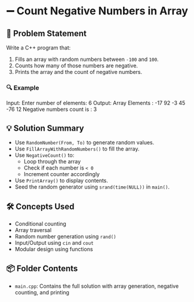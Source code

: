 # ➖ Count Negative Numbers in Array

## 🧩 Problem Statement
Write a C++ program that:
1. Fills an array with random numbers between `-100` and `100`.
2. Counts how many of those numbers are negative.
3. Prints the array and the count of negative numbers.

### 🔍 Example
Input:
Enter number of elements: 6
Output:
Array Elements : -17 92 -3 45 -76 12 
Negative numbers count is : 3

## 💡 Solution Summary
- Use `RandomNumber(From, To)` to generate random values.
- Use `FillArrayWithRandomNumbers()` to fill the array.
- Use `NegativeCount()` to:
  - Loop through the array
  - Check if each number is `< 0`
  - Increment counter accordingly
- Use `PrintArray()` to display contents.
- Seed the random generator using `srand(time(NULL))` in `main()`.

## 🛠️ Concepts Used
- Conditional counting
- Array traversal
- Random number generation using `rand()`
- Input/Output using `cin` and `cout`
- Modular design using functions

## 📦 Folder Contents
- `main.cpp`: Contains the full solution with array generation, negative counting, and printing
